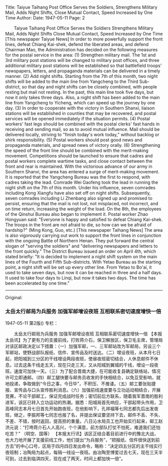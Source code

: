 Title: Taiyue Taihang Post Office Serves the Soldiers, Strengthens Military Mail, Adds Night Shifts, Close Mutual Contact, Speed Increased by One Time
Author:
Date: 1947-05-11
Page: 2

　　Taiyue Taihang Post Office Serves the Soldiers
    Strengthens Military Mail, Adds Night Shifts
    Close Mutual Contact, Speed Increased by One Time
    [This newspaper Taiyue News] In order to more powerfully support the front lines, defeat Chiang Kai-shek, defend the liberated areas, and defend Chairman Mao, the Administration has decided on the following measures for the postal service in the area: (1) Strengthen military mail. The 1st and 3rd military post stations will be changed to military post offices, and three additional military post stations will be established so that battlefield troops' newspapers, letters, and propaganda materials can be delivered in a timely manner. (2) Add night shifts. Starting from the 7th of this month, two night shifts will be added to the main line from Yangcheng to the Third Sub-district, so that day and night shifts can be closely combined, with people resting but mail not resting. In the past, this main line took five days, but now it only takes three days. Also, a night shift has been added to the main line from Yangcheng to Yicheng, which can speed up the journey by one day. (3) In order to cooperate with the victory in Southern Shanxi, liaison stations will be established in counties that may be recovered, and postal services will be opened immediately if the situation permits. (4) Postal workers' fast legs should be combined with the postal clerks' fast hands in receiving and sending mail, so as to avoid mutual influence. Mail should be delivered locally, striving to "finish today's work today," without backlog or shirk responsibility. (5) Postal workers should post good news and propaganda materials, and spread news of victory orally. (6) Strengthening the speed of the front line should be combined with the merit-making movement. Competitions should be launched to ensure that cadres and postal workers complete wartime tasks, and close contact between the front and rear is maintained. With the victorious advance of our army in Southern Shanxi, the area has entered a surge of merit-making movement. It is reported that the Yangcheng Bureau was the first to respond, with cadres taking the lead. Comrade Wei Gaofeng took the lead in running the night shift on the 7th of this month. Under his influence, seven comrades including Kong Xiangfu have also set off on night shifts. Subsequently, seven comrades including Li Zhenbang also signed up and promised to persist, ensuring that the mail is not lost, not misplaced, not incorrect, and on time return, increasing the weight of the load. On the 8th, the employees of the Qinshui Bureau also began to implement it. Postal worker Zhao Hongyuan said: "Everyone is happy and satisfied to defeat Chiang Kai-shek. The troops in the front are not afraid to die, so how can we be afraid of hardship?"
                              (Ming Kong, Guo, etc.)
    [This newspaper Taihang News] The area is also vigorously carrying out work to support the front lines in conjunction with the ongoing Battle of Northern Henan. They put forward the central slogan of "serving the soldiers" and "delivering newspapers and letters to the front quickly." The District Bureau issued an order on April 4th, which stated briefly: "It is decided to implement a night shift system on the main lines of the Fourth and Fifth Sub-districts. With Yetao Bureau as the starting point, a night shift will be set up every other line. From Yetao to Bo'ai, it used to take seven days, but now it can be reached in three and a half days. It used to take four days to Linqi, but now it takes two days. The time has been accelerated by one time."



<hr /> 

Original: 


### 太岳太行邮局为兵服务  加强军邮增设夜班  互相联系密切速度增快一倍

1947-05-11
第2版()
专栏：

　　太岳太行邮局为兵服务
    加强军邮增设夜班
    互相联系密切速度增快一倍
    【本报太岳讯】为了更有力的支援前线，打败蒋介石，保卫解放区，保卫毛主席，管理局对该区邮政决定以下措置：（一）加强军邮，一、三军邮站改为军邮局，另设三个军邮站，使野战部队报纸、信件、宣传品及时送达。（二）增设夜班，从本月七日起，把阳城到三分区的干线增设两段夜班，使昼夜班密切结合，人休息邮件不休息。过去这条干线走五天，现在只走三天，又从阳城到翼城的干线，增设一段夜班，速度可加快一天。（三）为了配合晋南大捷，在可能收复县确定联络站，情况许可立即通邮。（四）邮工腿快要与邮务员收发的手快相结合，以免互受影响，就地投递，争取做到“今日之事，今日毕”，不积压、不推诿。（五）邮工要张贴捷报、宣传品与口头宣传胜利消息。（六）加强前线速度要与立功运动相结合，开展竞赛，不论干部邮工，保证完成战时任务；密切前后方联系，随着我军晋南的胜利进军，该区已转入立功运动的热潮。据悉：阳城局首先响应，干部起带头作用，卫高峰同志本月七日首先开始跑夜班，在他影响下，孔祥福等七同志都先后出发夜班，继之，李振邦等七同志也报了名，并提出保证要坚持下去，邮件不丢、不失、不差、不错，按时返回，提高担的重量。八日沁水局员工也开始实行起来，邮工赵洪元说：“打垮蒋介石人人高兴，个个满意，前方部队打仗不怕死，难道我们还怕吃苦？”
                              （明空、国等）
    【本报太行讯】该区正结合着目前进行中的豫北大战，也大力地开展了支援前线工作，他们提出“为兵服务”，“把报纸、信件很快送到前方去”的中心口号，区局于四月四日发出命令，略称：“决定四五分区的主干线实行夜班制；冶陶局为起点，每隔一线设一夜班。由冶陶至博爱过去七天，现在三天半可到，过去到临淇四天，现在成了两天，时间上都加快一倍”。
